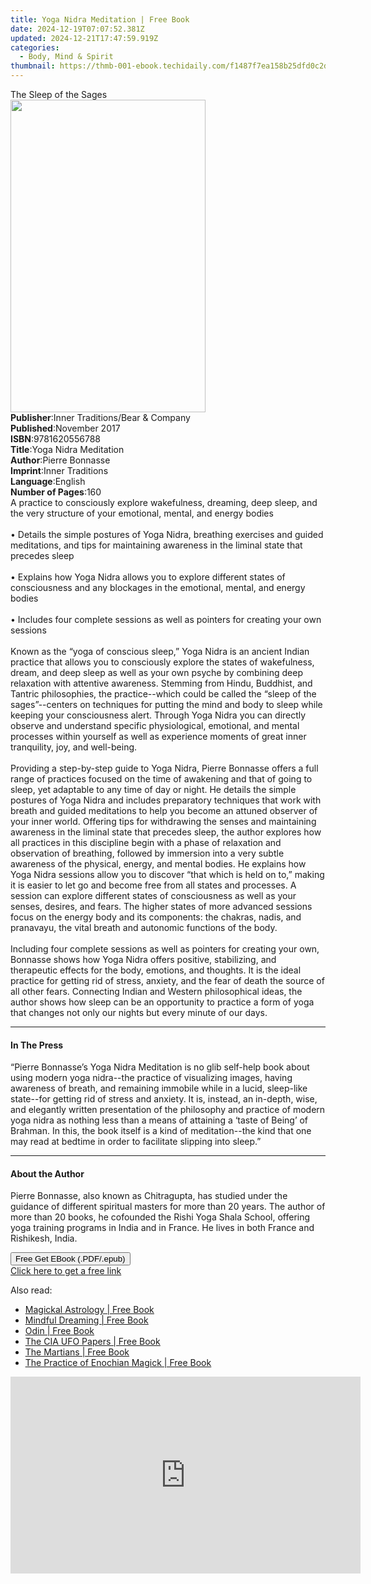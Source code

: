 ```yaml
---
title: Yoga Nidra Meditation | Free Book
date: 2024-12-19T07:07:52.381Z
updated: 2024-12-21T17:47:59.919Z
categories:
  - Body, Mind & Spirit
thumbnail: https://thmb-001-ebook.techidaily.com/f1487f7ea158b25dfd0c2db2f6a94ecc1a9655a8d901a9c843b000f56b1da020.jpg
---
```

<main id="book-container">
  <div class="flex flex-col">
    <div class="book-brief flex-1 py-6 px-4 sm:p-6 md:py-10 md:px-8">
      <!-- brief-->
      <div class="book-brief-main">The Sleep of the Sages</div>
    </div>
    <div
      class="book-meta-info flex-1 grid gap-4 col-start-1 col-end-3 row-start-1 sm:mb-6 sm:grid-cols-4 lg:gap-6 lg:col-start-2 lg:row-end-6 lg:row-span-6 lg:mb-0"
    >
      <div
        class="book-meta-info-left place-content-center mt-4 p-4 text-sm leading-6 col-start-2 col-span-2 dark:text-slate-400"
      >
        <img
          class="w-full h-500 object-cover rounded-lg sm:h-255 sm:col-span-2 lg:col-span-full"
          src="https://img-001-ebook.techidaily.com/33cc7dc13c055f51c8733b5b3360e15648a91b0d23a110f62767fb292bda5a85.jpg"
          alt=""
          width="312"
          height="500"
        />
      </div>
      <div
        class="book-meta-info-right mt-2 col-start-1 row-start-2 col-span-3 self-center"
      >
        <!-- meta data  -->
        <div class="flex flex-col px-4 md:px-8">
          <div class="flex-1">
            <strong>Publisher</strong>:<span class="px-2"
              >Inner Traditions/Bear &amp; Company</span
            >
          </div>
          <div class="flex-1">
            <strong>Published</strong>:<span class="px-2">November 2017</span>
          </div>
          <div class="flex-1">
            <strong>ISBN</strong>:<span class="px-2">9781620556788</span>
          </div>
          <div class="flex-1">
            <strong>Title</strong>:<span class="px-2"
              >Yoga Nidra Meditation</span
            >
          </div>
          <div class="flex-1">
            <strong>Author</strong>:<span class="px-2">Pierre Bonnasse</span>
          </div>
          <div class="flex-1">
            <strong>Imprint</strong>:<span class="px-2">Inner Traditions</span>
          </div>
          <div class="flex-1">
            <strong>Language</strong>:<span class="px-2">English</span>
          </div>
          <div class="flex-1">
            <strong>Number of Pages</strong>:<span class="px-2">160</span>
          </div>
        </div>
      </div>
    </div>
    <div class="book-description flex-1 py-6 px-4 sm:p-6 md:py-10 md:px-8">
      <div class="book-description-main">
        <div accordion-content="" id="description">
          A practice to consciously explore wakefulness, dreaming, deep sleep,
          and the very structure of your emotional, mental, and energy bodies
          <br /><br />• Details the simple postures of Yoga Nidra, breathing
          exercises and guided meditations, and tips for maintaining awareness
          in the liminal state that precedes sleep <br /><br />• Explains how
          Yoga Nidra allows you to explore different states of consciousness and
          any blockages in the emotional, mental, and energy bodies
          <br /><br />• Includes four complete sessions as well as pointers for
          creating your own sessions <br /><br />Known as the “yoga of conscious
          sleep,” Yoga Nidra is an ancient Indian practice that allows you to
          consciously explore the states of wakefulness, dream, and deep sleep
          as well as your own psyche by combining deep relaxation with attentive
          awareness. Stemming from Hindu, Buddhist, and Tantric philosophies,
          the practice--which could be called the “sleep of the sages”--centers
          on techniques for putting the mind and body to sleep while keeping
          your consciousness alert. Through Yoga Nidra you can directly observe
          and understand specific physiological, emotional, and mental processes
          within yourself as well as experience moments of great inner
          tranquility, joy, and well-being. <br /><br />Providing a step-by-step
          guide to Yoga Nidra, Pierre Bonnasse offers a full range of practices
          focused on the time of awakening and that of going to sleep, yet
          adaptable to any time of day or night. He details the simple postures
          of Yoga Nidra and includes preparatory techniques that work with
          breath and guided meditations to help you become an attuned observer
          of your inner world. Offering tips for withdrawing the senses and
          maintaining awareness in the liminal state that precedes sleep, the
          author explores how all practices in this discipline begin with a
          phase of relaxation and observation of breathing, followed by
          immersion into a very subtle awareness of the physical, energy, and
          mental bodies. He explains how Yoga Nidra sessions allow you to
          discover “that which is held on to,” making it is easier to let go and
          become free from all states and processes. A session can explore
          different states of consciousness as well as your senses, desires, and
          fears. The higher states of more advanced sessions focus on the energy
          body and its components: the chakras, nadis, and pranavayu, the vital
          breath and autonomic functions of the body. <br /><br />Including four
          complete sessions as well as pointers for creating your own, Bonnasse
          shows how Yoga Nidra offers positive, stabilizing, and therapeutic
          effects for the body, emotions, and thoughts. It is the ideal practice
          for getting rid of stress, anxiety, and the fear of death the source
          of all other fears. Connecting Indian and Western philosophical ideas,
          the author shows how sleep can be an opportunity to practice a form of
          yoga that changes not only our nights but every minute of our days.
        </div>
        <div class="accordion-fader"></div>
      </div>
    </div>
    <div class="book-excerpts flex-1 py-6 px-4 sm:p-6 md:py-10 md:px-8">
      <!-- excerpts-->
      <div class="book-excerpts-main">
        <hr />
        <h4 class="placeholder placeholder-heading">
          <span>In The Press</span>
        </h4>
        <p>
          “Pierre Bonnasse’s Yoga Nidra Meditation is no glib self-help book
          about using modern yoga nidra--the practice of visualizing images,
          having awareness of breath, and remaining immobile while in a lucid,
          sleep-like state--for getting rid of stress and anxiety. It is,
          instead, an in-depth, wise, and elegantly written presentation of the
          philosophy and practice of modern yoga nidra as nothing less than a
          means of attaining a ‘taste of Being’ of Brahman. In this, the book
          itself is a kind of meditation--the kind that one may read at bedtime
          in order to facilitate slipping into sleep.”
        </p>
      </div>
    </div>
    <div class="book-about-author flex-1 py-6 px-4 sm:p-6 md:py-10 md:px-8">
      <!-- about author-->
      <div class="book-main-author-main">
        <hr />
        <h4 class="placeholder placeholder-heading">
          <span>About the Author</span>
        </h4>
        <p>
          Pierre Bonnasse, also known as Chitragupta, has studied under the
          guidance of different spiritual masters for more than 20 years. The
          author of more than 20 books, he cofounded the Rishi Yoga Shala
          School, offering yoga training programs in India and in France. He
          lives in both France and Rishikesh, India.
        </p>
      </div>
    </div>
    <div class="book-free-get flex-1 py-6 px-4 sm:p-6 md:py-10 md:px-8">
      <button
        id="btn-free-get"
        class="bg-blue-500 hover:bg-blue-700 text-white font-bold py-2 px-4 rounded"
      >
        Free Get EBook (.PDF/.epub)
      </button>
      <div id="countdown-display" class="px-2 text-lg mt-2"></div>
      <a
        id="free-link"
        class="hidden bg-blue-500 hover:bg-blue-700 text-white font-bold py-2 px-4 rounded"
        href="https://www.ebooks.com/en-us/book/95782105/yoga-nidra-meditation/pierre-bonnasse/"
        target="_blank"
        >Click here to get a free link</a
      >
    </div>
    <script>
      let countdownTime = 0;
      let countdownInterval = null;
      document
        .getElementById('btn-free-get')
        .addEventListener('click', startCountdown);
      function startCountdown() {
        countdownTime = new Date().getTime() + 60000 * 3;
        countdownInterval = setInterval(updateCountdown, 1000);
        document.getElementById('btn-free-get').disabled = true;
        document
          .getElementById('btn-free-get')
          .classList.add('bg-gray-500', 'cursor-not-allowed');
      }
      function updateCountdown() {
        let currentTime = new Date().getTime();
        let timeLeft = countdownTime - currentTime;
        let secondsLeft = Math.floor(timeLeft / 1000);
        document.getElementById('countdown-display').innerHTML =
          `Remaining time: ${secondsLeft} seconds.`;
        if (secondsLeft <= 0) {
          clearInterval(countdownInterval);
          document.getElementById('btn-free-get').classList.add('hidden');
          document.getElementById('free-link').classList.remove('hidden');
          document.getElementById('countdown-display').innerHTML = '';
        }
      }
    </script>
  </div>
</main>

<ins class="adsbygoogle"
      style="display:block"
      data-ad-client="ca-pub-7571918770474297"
      data-ad-slot="8358498916"
      data-ad-format="auto"
      data-full-width-responsive="true"></ins>
    

<span class="atpl-alsoreadstyle">Also read:</span>
<div><ul>
<li><a href="https://novels-ebooks.techidaily.com/210877362-9781633411173-magickal-astrology/"><u>Magickal Astrology | Free Book</u></a></li>
<li><a href="https://novels-ebooks.techidaily.com/210877358-9781633410886-mindful-dreaming/"><u>Mindful Dreaming | Free Book</u></a></li>
<li><a href="https://novels-ebooks.techidaily.com/210877356-9781633410435-odin/"><u>Odin | Free Book</u></a></li>
<li><a href="https://novels-ebooks.techidaily.com/210877359-9781633411524-the-cia-ufo-papers/"><u>The CIA UFO Papers | Free Book</u></a></li>
<li><a href="https://novels-ebooks.techidaily.com/210877355-9781633411302-the-martians/"><u>The Martians | Free Book</u></a></li>
<li><a href="https://novels-ebooks.techidaily.com/210877361-9781633411616-the-practice-of-enochian-magick/"><u>The Practice of Enochian Magick | Free Book</u></a></li>
</ul></div>

<!-- affiliate ads begin -->
<iframe width="560" height="315" src="https://www.youtube.com/embed/odDOPrPjRYY?si=7QHzdUkTPNkHJiVj" title="YouTube video player" frameborder="0" allow="accelerometer; autoplay; clipboard-write; encrypted-media; gyroscope; picture-in-picture; web-share" referrerpolicy="strict-origin-when-cross-origin" allowfullscreen></iframe>
<!-- affiliate ads end -->

